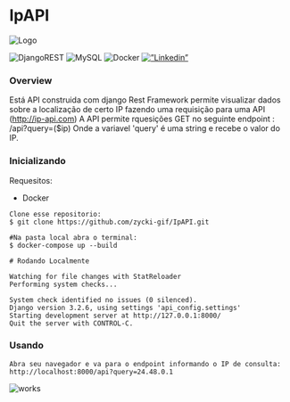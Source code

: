 # IpAPI 
![Logo](https://user-images.githubusercontent.com/82342478/154879274-7b6e7a24-6c41-47c5-aa0e-e571d3b31729.PNG)


![DjangoREST](https://img.shields.io/badge/DJANGO-REST-ff1709?style=for-the-badge&logo=django&logoColor=white&color=ff1709&labelColor=gray)
![MySQL](https://img.shields.io/badge/MySQL-00000F?style=for-the-badge&logo=mysql&logoColor=white)
![Docker](https://img.shields.io/badge/docker-%230db7ed.svg?style=for-the-badge&logo=docker&logoColor=white)
 <a target="blank" href=https://www.linkedin.com/in/juliano-xavier-06a0b3161/><img alt=”Linkedin” src="https://img.shields.io/badge/linkedin-%230077B5.svg?style=for-the-badge&logo=linkedin&logoColor=white"/>
   </a>
                         

### Overview
Está API construida com django Rest Framework permite visualizar dados sobre a localização de certo IP fazendo uma requisição para uma API (http://ip-api.com)
A API permite rquesições GET no seguinte endpoint : /api?query=($ip)
Onde a variavel 'query' é uma string e recebe o valor do IP.

### Inicializando
Requesitos: 
- Docker

```Para inicializar locamente 
Clone esse repositorio: 
$ git clone https://github.com/zycki-gif/IpAPI.git
```

```
#Na pasta local abra o terminal:
$ docker-compose up --build
```


```
# Rodando Localmente

Watching for file changes with StatReloader
Performing system checks...

System check identified no issues (0 silenced).
Django version 3.2.6, using settings 'api_config.settings'
Starting development server at http://127.0.0.1:8000/
Quit the server with CONTROL-C.
```

### Usando
```Abra seu navegador e va para o endpoint informando o IP de consulta: http://localhost:8000/api?query=24.48.0.1```

![works](https://user-images.githubusercontent.com/82342478/154881116-d3308e61-3285-4b54-8454-b546fba0082c.PNG)

